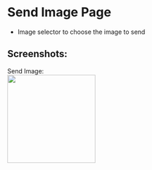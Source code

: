 # Send Image Page
- Image selector to choose the image to send

## Screenshots:
Send Image:  
<img src="https://github.com/davidhqr/Wave-App/blob/master/screenshots/wave_send_image.jpg" width="200">

